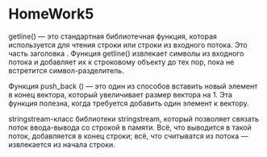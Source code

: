 # HomeWork5
 getline() — это стандартная библиотечная функция, которая используется для чтения строки или строки из входного потока. Это часть заголовка <string>.
Функция getline() извлекает символы из входного потока и добавляет их к строковому объекту до тех пор, пока не встретится символ-разделитель.  

  Функция push_back () — это один из способов вставить новый элемент в конец вектора, который увеличивает размер вектора на 1. Эта функция полезна, когда требуется добавить один элемент к вектору. 
  
  stringstream-класс библиотеки  stringstream, который позволяет связать поток ввода-вывода со строкой в памяти. Всё, что выводится в такой поток, добавляется в конец строки; всё, что считыватся из потока — извлекается из начала строки.

